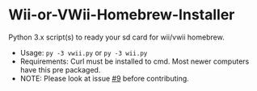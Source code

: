 # Wii-or-VWii-Homebrew-Installer
Python 3.x script(s) to ready your sd card for wii/vwii homebrew.
* Usage:
`py -3 vwii.py` or `py -3 wii.py`
* Requirements:
Curl must be installed to cmd. Most newer computers have this pre packaged.
* NOTE:
Please look at issue [#9](https://github.com/Mattamech/Wii-or-VWii-Homebrew-Installer/issues/9) before contributing.
